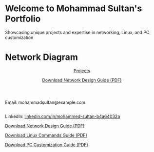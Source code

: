 
 
 <h1>Welcome to Mohammad Sultan's Portfolio</h1>
    <p>Showcasing unique projects and expertise in networking, Linux, and PC customization</p>
<h1>Network Diagram</h1>

 <header>
    <nav>
        <a href=>Projects</a> 
     <p><a href="network-design-guide.pdf" download>Download Network Design Guide (PDF)</a></p>
        <a href=></a>
    </nav>
   
</header>


<section id="contact">
    <h2></h2>
    <p>Email: mohammadsultan@example.com</p>

<section >
    <h2></h2>
    <p>
    <p>LinkedIn: <a href="https://linkedin.com/in/mohammed-sultan-b4a64032a" target="_blank">linkedin.com/in/mohammed-sultan-b4a64032a</a></p>
</section>

</section>

<p><a href="network-design-guide.pdf" download>Download Network Design Guide (PDF)</a></p>
<p><a href="linux-commands-guide.pdf" download>Download Linux Commands Guide (PDF)</a></p>
<p><a href="pc-customization-guide.pdf" download>Download PC Customization Guide (PDF)</a></p>
